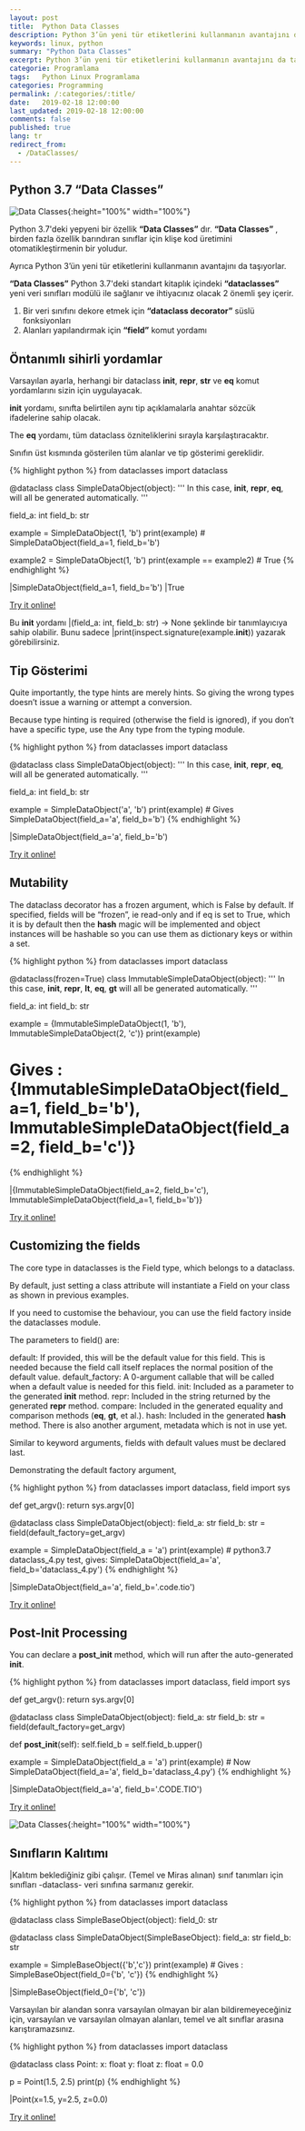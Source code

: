 ```yaml
---
layout: post
title:  Python Data Classes
description: Python 3’ün yeni tür etiketlerini kullanmanın avantajını da taşıyorlar.
keywords: linux, python
summary: "Python Data Classes"
excerpt: Python 3’ün yeni tür etiketlerini kullanmanın avantajını da taşıyorlar.
categorie: Programlama
tags:   Python Linux Programlama
categories: Programming
permalink: /:categories/:title/
date:   2019-02-18 12:00:00
last_updated: 2019-02-18 12:00:00
comments: false
published: true
lang: tr
redirect_from:
  - /DataClasses/
---
```

 
  
## Python 3.7 “Data Classes”

![Data Classes](/images/data-class/data-class.jpg "Data Classes"){:height="100%" width="100%"}

Python 3.7'deki yepyeni bir özellik __“Data Classes”__ dır. __“Data Classes”__ , birden fazla özellik barındıran sınıflar için klişe kod üretimini otomatikleştirmenin bir yoludur.

Ayrıca Python 3’ün yeni tür etiketlerini kullanmanın avantajını da taşıyorlar.

__“Data Classes”__  Python 3.7'deki standart kitaplık içindeki  __“dataclasses”__ yeni veri sınıfları modülü ile sağlanır ve ihtiyacınız olacak 2 önemli şey içerir.
 
1. Bir veri sınıfını dekore etmek için __“dataclass decorator”__ süslü fonksiyonları
2. Alanları yapılandırmak için __“field”__ komut yordamı

## Öntanımlı sihirli yordamlar
Varsayılan ayarla,  herhangi bir dataclass  __init__, __repr__, __str__ ve __eq__ komut yordamlarını sizin için uygulayacak.

__init__ yordamı, sınıfta belirtilen aynı tip açıklamalarla anahtar sözcük ifadelerine sahip olacak.

The __eq__ yordamı, tüm dataclass özniteliklerini sırayla karşılaştıracaktır.

Sınıfın üst kısmında gösterilen tüm alanlar ve tip gösterimi gereklidir. 

{% highlight python %}
from dataclasses import dataclass

@dataclass
class SimpleDataObject(object):
  '''
  In this case,
  __init__, __repr__, __eq__,  will all be generated automatically.
  '''
  
  field_a: int
  field_b: str

example = SimpleDataObject(1, 'b')
print(example)  # SimpleDataObject(field_a=1, field_b='b')

example2 = SimpleDataObject(1, 'b')
print(example == example2)  # True
{% endhighlight %}

|SimpleDataObject(field_a=1, field_b='b')
|True

[Try it online!](https://tio.run/##jU7BTsMwDL3nK57EIatUIQG3SpE4cNmJA9wrt/VYUJqUxBPs64tXuu2wC1JiP9vvPXs6yj7Fp3ne5TRiIKE@UClc4McpZbm2jHm@4iXiTTmBX7T72n1yL5u0pKoxgLVW4zZC9r6gp8K11m3ro5e2rRVlnvIf4q9TxrcPAaS/Y3xw5EzCA@ggaSTxvU6O9xdnfTvPYWipgY9yKbsGRbIx/EOn4@Bur3yoYTtbmSmrcLMSK@DulrqucCpZ7d0iPds//tsfzuEsWna95wPP8y8 "Python 3 – Try It Online")


Bu __init__  yordamı 
|(field_a: int, field_b: str) -> None 
şeklinde bir tanımlayıcıya sahip olabilir. Bunu sadece 
|print(inspect.signature(example.__init__)) 
yazarak görebilirsiniz.

## Tip Gösterimi
Quite importantly, the type hints are merely hints. So giving the wrong types doesn’t issue a warning or attempt a conversion.

Because type hinting is required (otherwise the field is ignored), if you don’t have a specific type, use the Any type from the typing module.


{% highlight python %}
from dataclasses import dataclass


@dataclass
class SimpleDataObject(object):
  '''
  In this case,
  __init__, __repr__, __eq__,  will all be generated automatically.
  '''
  
  field_a: int
  field_b: str

example = SimpleDataObject('a', 'b')
print(example)  # Gives SimpleDataObject(field_a='a', field_b='b')
{% endhighlight %}

|SimpleDataObject(field_a='a', field_b='b')

[Try it online!](https://tio.run/##bU9Na8MwDL37VzzYwQ2EXnYLBHYYjJ126A8wSqKuHo6d2drW/vpUyUJ72EDS09O3poucUnyc52NOIwYS6gOVwgV@nFKWe8gY83Qnq8VBiwI/a/St@@BedmmFqjGAtVbta4ScfEFPhWvlzvnoxblavcxT/vX4c0H8@BBAqh3jnSNnEh5AX5JGEt9r5rK/TVY5eg6DowY@yo12DYpkY/hMy3Fo/15pydawna3MlLV1t5VWwANe/Df/89i2ql1bt0XtMmKerw "Python 3 – Try It Online")

## Mutability
The dataclass decorator has a frozen argument, which is False by default. If specified, fields will be “frozen”, ie read-only and if eq is set to True, which it is by default then the __hash__ magic will be implemented and object instances will be hashable so you can use them as dictionary keys or within a set.


{% highlight python %}
from dataclasses import dataclass

@dataclass(frozen=True)
class ImmutableSimpleDataObject(object):
  '''
  In this case,
  __init__, __repr__, __lt__, __eq__, __gt__ will all be generated automatically.
  '''
  
  field_a: int
  field_b: str

example = {ImmutableSimpleDataObject(1, 'b'), ImmutableSimpleDataObject(2, 'c')}
print(example)

# Gives : {ImmutableSimpleDataObject(field_a=1, field_b='b'), ImmutableSimpleDataObject(field_a=2, field_b='c')}

{% endhighlight %}

|{ImmutableSimpleDataObject(field_a=2, field_b='c'), ImmutableSimpleDataObject(field_a=1, field_b='b')}

[Try it online!](https://tio.run/##hVBNS8QwEL3nVwx4SANFcL0VCh4E2ZMHvYdpO7sbSdKaTNVV/O11drdWL66QZL7ey3vJsOddH6@naZP6AB0yth5zpgwuDH3in5ZSN0teCPqdYv2YRjLq2IJ1CCNj4@lBmJ5uBXvfPFHLRX8MplIAWms51xF45zK0mKmU2loXHVtbSpZoSKfMzx16PsWt1PDqvAeU3RBsKVJCpg5w5D4gu1Ym@8tFR9bGke8sVuAiL2VTQeakFL3hwSrU8PG3@6sSdKNNeeaBK4G02nyqIYlMMV9rlLqAO/cif1mdE5gt1iI026v/E/ymrH5RDgam6Qs "Python 3 – Try It Online")

## Customizing the fields
The core type in dataclasses is the Field type, which belongs to a dataclass.

By default, just setting a class attribute will instantiate a Field on your class as shown in previous examples.

If you need to customise the behaviour, you can use the field factory inside the dataclasses module.

The parameters to field() are:

default: If provided, this will be the default value for this field. This is needed because the field call itself replaces the normal position of the default value.
default_factory: A 0-argument callable that will be called when a default value is needed for this field.
init: Included as a parameter to the generated __init__ method.
repr: Included in the string returned by the generated __repr__ method.
compare: Included in the generated equality and comparison methods (__eq__, __gt__, et al.).
hash: Included in the generated __hash__ method.
There is also another argument, metadata which is not in use yet.

Similar to keyword arguments, fields with default values must be declared last.

Demonstrating the default factory argument,


{% highlight python %}
from dataclasses import dataclass, field
import sys


def get_argv():
    return sys.argv[0]


@dataclass
class SimpleDataObject(object):
  field_a: str
  field_b: str = field(default_factory=get_argv)

example = SimpleDataObject(field_a = 'a')
print(example)  # python3.7 dataclass_4.py test, gives: SimpleDataObject(field_a='a', field_b='dataclass_4.py')
{% endhighlight %}

|SimpleDataObject(field_a='a', field_b='.code.tio')

[Try it online!](https://tio.run/##dZBBi4MwEIXv8ysGetCASGELBUHoYe972ONSZNTRdbEmJFNZf72NqW0ppTkkvJfH9yYxk/zq4WOeG6tPWJNQ1ZNz7LA7GW3lYSXYdNzXsPpucgBQc4MtS0G2HWOVAfplWc52WALpYv9sjz54uHMg7PjtOT1/ever/ONKYh2OwAhFBWXoxN5lGSTmVxn7Zjr3UjRUibZTfptCAfA/LWwffSlZyf4qokiBsd0g8ZpXiBs01/9I94@HF7vUTCjsJMG2G9llb7m5pya3efPoGRGpeb4A "Python 3 – Try It Online")

## Post-Init Processing
You can declare a __post_init__ method, which will run after the auto-generated __init__.


{% highlight python %}
from dataclasses import dataclass, field
import sys


def get_argv():
    return sys.argv[0]


@dataclass
class SimpleDataObject(object): 
  field_a: str
  field_b: str = field(default_factory=get_argv)

  def __post_init__(self):
      self.field_b = self.field_b.upper()

example = SimpleDataObject(field_a = 'a')
print(example)  # Now SimpleDataObject(field_a='a', field_b='dataclass_4.py')
{% endhighlight %}

|SimpleDataObject(field_a='a', field_b='.CODE.TIO')

[Try it online!](https://tio.run/##dVDBSsUwELznKxY8NIFHEfRUKHjwrAePIiGv3TwjeU1Itmq/vm5qXhXEHDbM7M7sJHGh1zDdrKtN4QyjITN4kzNmcOcYEv1QB7AO/Sgqn5cshBjRwglJm3R6l6oTwCchzWkqA22hn69fePBu9xFbhSf28XjP7OPxDQeSYbtUB2yybdKmg0xph8cNQv8NJa82sydtzUAhLf0lhhKsKLm0jiGTdpMjrWVGb2tAgALa6sqGv2E7x4hJsgt@mhKR@3@y1nzcakyjRExuIlnnFcAVPISPf1U9aw6XN/XN/jH6to1Lo9b1Cw "Python 3 – Try It Online")

![Data Classes](/images/data-class/scale.jpg "Data Classes"){:height="100%" width="100%"}

## Sınıfların Kalıtımı
|Kalıtım beklediğiniz gibi çalışır. (Temel ve Miras alınan) sınıf tanımları için sınıfları -dataclass- veri sınıfına sarmanız gerekir. 

{% highlight python %}
from dataclasses import dataclass

@dataclass
class SimpleBaseObject(object):
    field_0: str

@dataclass
class SimpleDataObject(SimpleBaseObject):
  field_a: str
  field_b: str

example = SimpleBaseObject({'b','c'})
print(example) # Gives : SimpleBaseObject(field_0={'b', 'c'})
{% endhighlight %}

|SimpleBaseObject(field_0={'b', 'c'})

Varsayılan bir alandan sonra varsayılan olmayan bir alan bildiremeyeceğiniz için, varsayılan ve varsayılan olmayan alanları, temel ve alt sınıflar arasına karıştıramazsınız. 

{% highlight python %}
from dataclasses import dataclass

@dataclass
class Point:
    x: float
    y: float
    z: float = 0.0

p = Point(1.5, 2.5)
print(p)
{% endhighlight %}

|Point(x=1.5, y=2.5, z=0.0)

[Try it online!](https://tio.run/##K6gsycjPM/7/P60oP1chJbEkMTknsbg4tVghM7cgv6gEIcTF5YBgg0mFgPzMvBIrLgUgqLBSSMvJTywBcyqROVVQjoKtgoGeARdXAZAB1qhhqGeqo2CkZ6rJVVAE4hdo/v8PAA "Python 3 – Try It Online")

